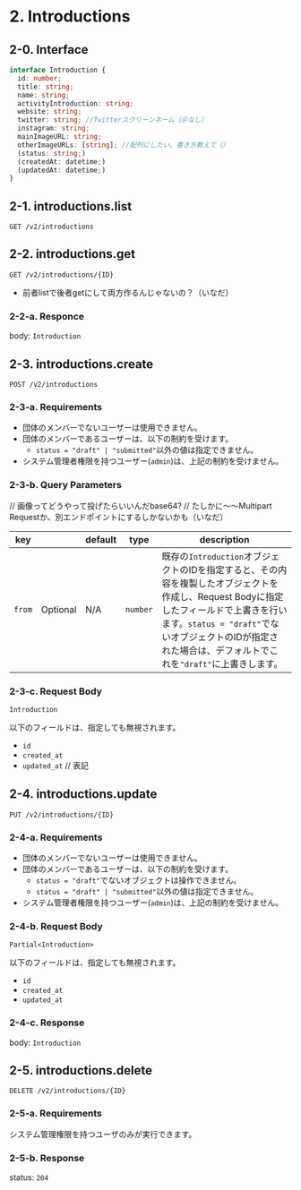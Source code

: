 # 2. Introductions

## 2-0. Interface

```typescript
interface Introduction {
  id: number;
  title: string;
  name: string;
  activityIntroduction: string;
  website: string; 
  twitter: string; //Twitterスクリーンネーム（＠なし）
  instagram: string;
  mainImageURL: string;
  otherImageURLs: [string]; //配列にしたい、書き方教えて（）
  (status: string;)
  (createdAt: datetime;)
  (updatedAt: datetime;)
}
```
## 2-1. introductions.list
`GET /v2/introductions`

## 2-2. introductions.get
`GET /v2/introductions/{ID}`

* 前者listで後者getにして両方作るんじゃないの？（いなだ）

### 2-2-a. Responce
body: `Introduction`

## 2-3. introductions.create

`POST /v2/introductions`

### 2-3-a. Requirements

* 団体のメンバーでないユーザーは使用できません。
* 団体のメンバーであるユーザーは、以下の制約を受けます。
    * `status = "draft" | "submitted"`以外の値は指定できません。
* システム管理者権限を持つユーザー(`admin`)は、上記の制約を受けません。

### 2-3-b. Query Parameters
// 画像ってどうやって投げたらいいんだbase64?
// たしかに〜〜Multipart Requestか、別エンドポイントにするしかないかも（いなだ）

| key |  | default | type | description |
|---|---|---|---|---|
| `from` | Optional | N/A | `number` | 既存の`Introduction`オブジェクトのIDを指定すると、その内容を複製したオブジェクトを作成し、Request Bodyに指定したフィールドで上書きを行います。`status = "draft"`でないオブジェクトのIDが指定された場合は、デフォルトでこれを`"draft"`に上書きします。 |

### 2-3-c. Request Body

`Introduction`

以下のフィールドは、指定しても無視されます。

* `id`
* `created_at`
* `updated_at`
// 表記

## 2-4. introductions.update

`PUT /v2/introductions/{ID}`

### 2-4-a. Requirements

* 団体のメンバーでないユーザーは使用できません。
* 団体のメンバーであるユーザーは、以下の制約を受けます。
    * `status = "draft"`でないオブジェクトは操作できません。
    * `status = "draft" | "submitted"`以外の値は指定できません。
* システム管理者権限を持つユーザー(`admin`)は、上記の制約を受けません。

### 2-4-b. Request Body

`Partial<Introduction>`

以下のフィールドは、指定しても無視されます。

* `id` 
* `created_at`
* `updated_at`

### 2-4-c. Response

body: `Introduction`

## 2-5. introductions.delete

`DELETE /v2/introductions/{ID}`

### 2-5-a. Requirements

システム管理権限を持つユーザのみが実行できます。

### 2-5-b. Response

status: `204`